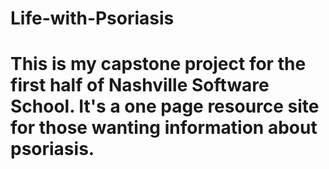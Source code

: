 Life-with-Psoriasis
===================

This is my capstone project for the first half of Nashville Software School. It's a one page resource site for those wanting information about psoriasis.
===================

